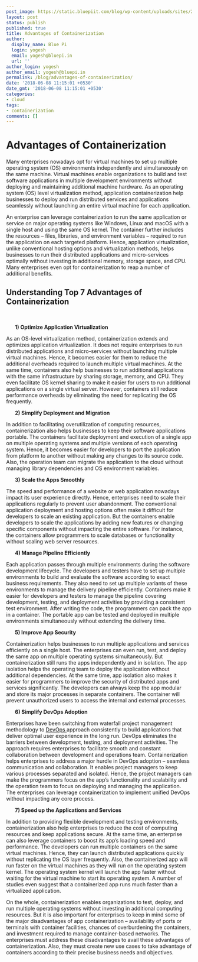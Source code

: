 ```yaml
---
post_image: https://static.bluepiit.com/blog/wp-content/uploads/sites/2/2018/06/Advantages-of-Containerizaton.jpg
layout: post
status: publish
published: true
title: Advantages of Containerization
author:
  display_name: Blue Pi
  login: yogesh
  email: yogesh@bluepi.in
  url: ''
author_login: yogesh
author_email: yogesh@bluepi.in
permalink: /blog/advantages-of-containerization/
date: '2018-06-08 11:15:01 +0530'
date_gmt: '2018-06-08 11:15:01 +0530'
categories:
- cloud
tags: 
- containerization
comments: []
---
```

# Advantages of Containerization
<p> Many enterprises nowadays opt for virtual machines to set up multiple operating system (OS) environments independently and simultaneously on the same machine. Virtual machines enable organizations to build and test software applications in multiple development environments without deploying and maintaining additional machine hardware. As an operating system (OS) level virtualization method, application containerization help businesses to deploy and run distributed services and applications seamlessly without launching an entire virtual machine for each application. </p>
<p> An enterprise can leverage containerization to run the same application or service on major operating systems like Windows, Linux and macOS with a single host and using the same OS kernel. The container further includes the resources &ndash; files, libraries, and environment variables &ndash; required to run the application on each targeted platform. Hence, application virtualization, unlike conventional hosting options and virtualization methods, helps businesses to run their distributed applications and micro-services optimally without investing in additional memory, storage space, and CPU. Many enterprises even opt for containerization to reap a number of additional benefits. </p>
<h2> Understanding Top 7 Advantages of Containerization </h2>
<p><br></p>
<ul><b> 1) Optimize Application Virtualization </b> </ul>
<p>As an OS-level virtualization method, containerization extends and optimizes application virtualization. It does not require enterprises to run distributed applications and micro-services without launching multiple virtual machines. Hence, it becomes easier for them to reduce the additional overheads required to launch multiple virtual machines. At the same time, containers also help businesses to run additional applications with the same infrastructure by sharing storage, memory, and CPU. They even facilitate OS kernel sharing to make it easier for users to run additional applications on a single virtual server. However, containers still reduce performance overheads by eliminating the need for replicating the OS frequently.</p>
<ul><b> 2) Simplify Deployment and Migration </b> </ul>
<p> In addition to facilitating overutilization of computing resources, containerization also helps businesses to keep their software applications portable. The containers facilitate deployment and execution of a single app on multiple operating systems and multiple versions of each operating system. Hence, it becomes easier for developers to port the application from platform to another without making any changes to its source code. Also, the operation team can migrate the application to the cloud without managing library dependencies and OS environment variables. </p>
<ul><b> 3) Scale the Apps Smoothly </b> </ul>
<p> The speed and performance of a website or web application nowadays impact its user experience directly. Hence, enterprises need to scale their applications regularly to prevent user abandonment. The conventional application deployment and hosting options often make it difficult for developers to scale an existing application. But the containers enable developers to scale the applications by adding new features or changing specific components without impacting the entire software. For instance, the containers allow programmers to scale databases or functionality without scaling web server resources.</p>
<ul><b> 4) Manage Pipeline Efficiently </b> </ul>
<p>Each application passes through multiple environments during the software development lifecycle. The developers and testers have to set up multiple environments to build and evaluate the software according to exact business requirements. They also need to set up multiple variants of these environments to manage the delivery pipeline efficiently. Containers make it easier for developers and testers to manage the pipeline covering development, testing, and deployment activities by providing a consistent test environment. After writing the code, the programmers can pack the app in a container. The portable app can be tested and deployed in multiple environments simultaneously without extending the delivery time. </p>
<ul><b> 5) Improve App Security </b> </ul>
<p> Containerization helps businesses to run multiple applications and services efficiently on a single host. The enterprises can even run, test, and deploy the same app on multiple operating systems simultaneously. But containerization still runs the apps independently and in isolation. The app isolation helps the operating team to deploy the application without additional dependencies. At the same time, app isolation also makes it easier for programmers to improve the security of distributed apps and services significantly. The developers can always keep the app modular and store its major processes in separate containers. The container will prevent unauthorized users to access the internal and external processes.</p>
<ul><b> 6) Simplify DevOps Adoption </b> </ul>
<p> Enterprises have been switching from waterfall project management methodology to <a href="https://www.bluepiit.com/devops"> DevOps </a> approach consistently to build applications that deliver optimal user experience in the long run. DevOps eliminates the barriers between development, testing, and deployment activities. The approach requires enterprises to facilitate smooth and constant collaboration between development and operations team. Containerization helps enterprises to address a major hurdle in DevOps adoption &ndash; seamless communication and collaboration. It enables project managers to keep various processes separated and isolated. Hence, the project managers can make the programmers focus on the app&rsquo;s functionality and scalability and the operation team to focus on deploying and managing the application. The enterprises can leverage containerization to implement unified DevOps without impacting any core process. </p>
<ul><b> 7) Speed up the Applications and Services </b> </ul>
<p> In addition to providing flexible development and testing environments, containerization also help enterprises to reduce the cost of computing resources and keep applications secure. At the same time, an enterprise can also leverage containers to boost its app&rsquo;s loading speed and performance. The developers can run multiple containers on the same virtual machines. Hence, they can launch distributed applications quickly without replicating the OS layer frequently. Also, the containerized app will run faster on the virtual machines as they will run on the operating system kernel. The operating system kernel will launch the app faster without waiting for the virtual machine to start its operating system. A number of studies even suggest that a containerized app runs much faster than a virtualized application. </p>
<p> On the whole, containerization enables organizations to test, deploy, and run multiple operating systems without investing in additional computing resources. But it is also important for enterprises to keep in mind some of the major disadvantages of app containerization &ndash; availability of ports or terminals with container facilities, chances of overburdening the containers, and investment required to manage container-based networks. The enterprises must address these disadvantages to avail these advantages of containerization. Also, they must create new use cases to take advantage of containers according to their precise business needs and objectives. </p>
